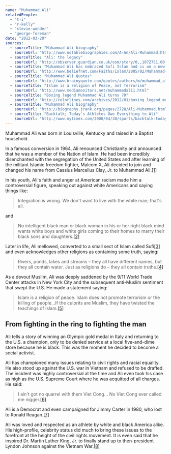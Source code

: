 ```yaml
---
name: "Muhammad Ali"
relatedPeople:
  - "t-i"
  - "r-kelly"
  - "stevie-wonder"
  - "george-foreman"
date: "2012-03-20"
sources:
  - sourceTitle: "Muhammad Ali biography"
    sourceUrl: "http://www.notablebiographies.com/A-An/Ali-Muhammad.html"
  - sourceTitle: "Ali: the legacy"
    sourceUrl: "http://observer.guardian.co.uk/osm/story/0,,1072751,00.html"
  - sourceTitle: "Muhammad Ali has embraced Sufi Islam and is on a new spiritual quest"
    sourceUrl: "http://www.beliefnet.com/Faiths/Islam/2005/02/Muhammad-Alis-New-Spiritual-Quest.aspx"
  - sourceTitle: "Muhammad Ali Quotes"
    sourceUrl: "http://www.brainyquote.com/quotes/authors/m/muhammad_ali_2.html"
  - sourceTitle: "Islam is a religion of Peace, not Terrorism"
    sourceUrl: "http://www.mediamonitors.net/muhammadali1.html"
  - sourceTitle: "Boxing legend Muhammad Ali turns 70"
    sourceUrl: "http://colorlines.com/archives/2012/01/boxing_legend_muhammad_ali_turns_70.html"
  - sourceTitle: "Muhammad Ali biography"
    sourceUrl: "http://biography.jrank.org/pages/2728/Ali-Muhammad.html"
  - sourceTitle: "Backtalk; Today's Athletes Owe Everything to Ali"
    sourceUrl: "http://www.nytimes.com/2000/04/30/sports/backtalk-today-s-athletes-owe-everything-to-ali.html?pagewanted=2&src=pm"
---
```


Muhammad Ali was born in Louisville, Kentucky and raised in a Baptist household.

In a famous conversion in 1964, Ali renounced Christianity and announced that he was a member of the Nation of Islam. He had been incredibly disenchanted with the segregation of the United States and after learning of the militant Islamic freedom fighter, Malcom X, Ali decided to join and changed his name from Cassius Marcellus Clay, Jr. to Muhammad Ali.<a class="source-citation" href="http://www.notablebiographies.com/A-An/Ali-Muhammad.html" title="Muhammad Ali biography">[1]</a>

In his youth, Ali's faith and anger at American racism made him a controversial figure, speaking out against white Americans and saying things like:

>Integration is wrong. We don't want to live with the white man; that's all.

and

>No intelligent black man or black woman in his or her right black mind wants white boys and white girls coming to their homes to marry their black sons and daughters.<a class="source-citation" href="http://observer.guardian.co.uk/osm/story/0,,1072751,00.html" title="Ali: the legacy">[2]</a>

Later in life, Ali mellowed, converted to a small sect of Islam called Sufi<a class="source-citation" href="http://www.beliefnet.com/Faiths/Islam/2005/02/Muhammad-Alis-New-Spiritual-Quest.aspx" title="Muhammad Ali has embraced Sufi Islam and is on a new spiritual quest">[3]</a> and even acknowledges other religions as containing some truth, saying:

>Rivers, ponds, lakes and streams – they all have different names, but they all contain water. Just as religions do – they all contain truths.<a class="source-citation" href="http://www.brainyquote.com/quotes/authors/m/muhammad_ali_2.html" title="Muhammad Ali Quotes">[4]</a>

As a devout Muslim, Ali was deeply saddened by the 9/11 World Trade Center attacks in New York City and the subsequent anti-Muslim sentiment that swept the U.S. He made a statement saying:

>Islam is a religion of peace. Islam does not promote terrorism or the killing of people…If the culprits are Muslim, they have twisted the teachings of Islam.<a class="source-citation" href="http://www.mediamonitors.net/muhammadali1.html" title="Islam is a religion of Peace, not Terrorism">[5]</a>

## From fighting in the ring to fighting the man

Ali tells a story of winning an Olympic gold medal in Italy and returning to the U.S. a champion, only to be denied service at a local five-and-dime store because he is black. This was the moment he decided to become a social activist.

Ali has championed many issues relating to civil rights and racial equality. He also stood up against the U.S. war in Vietnam and refused to be drafted. The incident was highly controversial at the time and Ali even took his case as high as the U.S. Supreme Court where he was acquitted of all charges. He said:

>I ain't got no quarrel with them Viet Cong… No Viet Cong ever called me nigger.<a class="source-citation" href="http://colorlines.com/archives/2012/01/boxing_legend_muhammad_ali_turns_70.html" title="Boxing legend Muhammad Ali turns 70">[6]</a>

Ali is a Democrat and even campaigned for Jimmy Carter in 1980, who lost to Ronald Reagan.<a class="source-citation" href="http://biography.jrank.org/pages/2728/Ali-Muhammad.html" title="Muhammad Ali biography">[7]</a>

Ali was loved and respected as an athlete by white and black America alike. His high-profile, celebrity status did much to bring these issues to the forefront at the height of the civil rights movement. It is even said that he inspired Dr. Martin Luther King, Jr. to finally stand up to then-president Lyndon Johnson against the Vietnam War.<a class="source-citation" href="http://www.nytimes.com/2000/04/30/sports/backtalk-today-s-athletes-owe-everything-to-ali.html?pagewanted=2&src=pm" title="Backtalk; Today&apos;s Athletes Owe Everything to Ali">[8]</a>